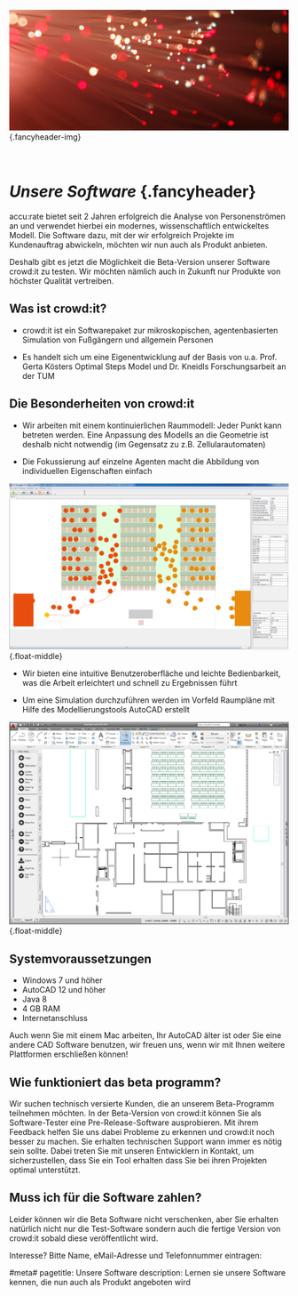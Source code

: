 ![](/img/accurate-bild-4.jpg) {.fancyheader-img}
# *<br />Unsere Software* {.fancyheader}

accu:rate bietet seit 2 Jahren erfolgreich die Analyse von
Personenströmen an und verwendet hierbei ein modernes, wissenschaftlich
entwickeltes Modell.
Die Software dazu, mit der wir erfolgreich Projekte im Kundenauftrag
abwickeln, möchten wir nun auch als Produkt anbieten.

Deshalb gibt es jetzt die Möglichkeit die Beta-Version unserer Software
crowd:it zu testen.
Wir möchten nämlich auch in Zukunft nur Produkte von höchster Qualität
vertreiben.


## Was ist crowd:it?

* crowd:it ist ein Softwarepaket zur mikroskopischen, agentenbasierten
Simulation von Fußgängern und allgemein Personen

* Es handelt sich um eine Eigenentwicklung auf der Basis von u.a. Prof.
Gerta Kösters Optimal Steps Model und Dr. Kneidls Forschungsarbeit an
der TUM


## Die Besonderheiten von crowd:it

* Wir arbeiten mit einem kontinuierlichen Raummodell: Jeder Punkt kann
betreten werden. Eine Anpassung des Modells an die Geometrie ist
deshalb nicht notwendig (im Gegensatz zu z.B. Zellularautomaten)

* Die Fokussierung auf einzelne Agenten macht die Abbildung von
individuellen Eigenschaften einfach

![Screenshot Simulation with Crowd:it](/img/screenshot-crowd-it.png){.float-middle}

* Wir bieten eine intuitive Benutzeroberfläche und leichte
Bedienbarkeit, was die Arbeit erleichtert und schnell zu Ergebnissen
führt

* Um eine Simulation durchzuführen werden im Vorfeld Raumpläne mit Hilfe des Modellierungstools AutoCAD erstellt

![Screenshot AutoCAD 2015](/img/screenshot-autocad-2015.png){.float-middle}


## Systemvoraussetzungen

* Windows 7 und höher
* AutoCAD 12 und höher
* Java 8
* 4 GB RAM
* Internetanschluss

Auch wenn Sie mit einem Mac arbeiten, Ihr AutoCAD älter ist oder
Sie eine andere CAD Software benutzen, wir freuen uns, wenn wir mit
Ihnen weitere Plattformen erschließen können!


## Wie funktioniert das beta programm?

Wir suchen technisch versierte Kunden, die an unserem Beta-Programm
teilnehmen möchten. In der Beta-Version von crowd:it können Sie als
Software-Tester eine Pre-Release-Software ausprobieren. Mit ihrem
Feedback helfen Sie uns dabei Probleme zu erkennen und crowd:it noch
besser zu machen.
Sie erhalten technischen Support wann immer es nötig sein sollte. Dabei
treten Sie mit unseren Entwicklern in Kontakt, um sicherzustellen, dass
Sie ein Tool erhalten dass Sie bei ihren Projekten optimal unterstützt.


## Muss ich für die Software zahlen?

Leider können wir die Beta Software nicht verschenken, aber Sie erhalten
natürlich nicht nur die Test-Software sondern auch die fertige Version
von crowd:it sobald diese veröffentlicht wird.


Interesse? Bitte Name, eMail-Adresse und Telefonnummer eintragen:


#meta#
pagetitle: Unsere Software
description: Lernen sie unsere Software kennen, die nun auch als Produkt angeboten wird

